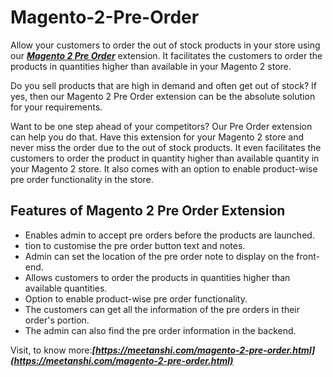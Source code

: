 # Magento-2-Pre-Order


Allow your customers to order the out of stock products in your store using our  ***[Magento 2 Pre Order](https://meetanshi.com/magento-2-pre-order.html)*** extension. It facilitates the customers to order the products in quantities higher than available in your Magento 2 store.

Do you sell products that are high in demand and often get out of stock? If yes, then our Magento 2 Pre Order extension can be the absolute solution for your requirements.

 Want to be one step ahead of your competitors? Our Pre Order extension can help you do that. Have this extension for your Magento 2 store and never miss the order due to the out of stock products. It even facilitates the customers to order the product in quantity higher than available quantity in your Magento 2 store.
 It also comes with an option to enable product-wise pre order functionality in the store.


## Features of Magento 2 Pre Order Extension

*  Enables admin to accept pre orders before the products are launched.
*  tion to customise the pre order button text and notes.
*  Admin can set the location of the pre order note to display on the front-end.
*  Allows customers to order the products in quantities higher than available quantities.
*  Option to enable product-wise pre order functionality.
*  The customers can get all the information of the pre orders in their order's portion.
*  The admin can also find the pre order information in the backend.

Visit, to know more:***[https://meetanshi.com/magento-2-pre-order.html](https://meetanshi.com/magento-2-pre-order.html)***

